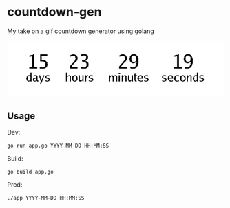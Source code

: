 # countdown-gen

My take on a gif countdown generator using golang

![countdown](countdown.gif)

## Usage

Dev:

```shell
go run app.go YYYY-MM-DD HH:MM:SS
```

Build:

```shell
go build app.go
```

Prod:

```shell
./app YYYY-MM-DD HH:MM:SS
```
